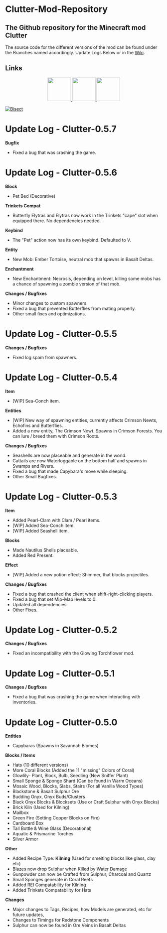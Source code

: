 # Clutter-Mod-Repository
## The Github repository for the Minecraft mod Clutter
The source code for the different versions of the mod can be found under the Branches named accordingly.
Update Logs Below or in the [Wiki](https://github.com/EmilsGithub/Clutter-Mod-Repository/wiki).

## Links  

<p align="center">
  <a href="https://discord.com/invite/XCZvfGffku"> <img src="https://raw.githubusercontent.com/EmilsGithub/Clutter-Mod-Repository/main/Images/discord.png" width="75" height="auto">   <a href="https://modrinth.com/mod/clutter"> <img src="https://raw.githubusercontent.com/EmilsGithub/Clutter-Mod-Repository/main/Images/modrinth.png" width="75" height="auto">   <a href="https://www.curseforge.com/minecraft/mc-mods/clutter"> <img src="https://raw.githubusercontent.com/EmilsGithub/Clutter-Mod-Repository/main/Images/curse.png" width="75" height="auto">
</p>

[![Bisect](https://www.bisecthosting.com/images/CF/Clutter/BH_CL_PromoCard.webp)](https://bisecthosting.com/ClutterMod)

# Update Log - Clutter-0.5.7

**Bugfix**
- Fixed a bug that was crashing the game.

# Update Log - Clutter-0.5.6

**Block**
- Pet Bed (Decorative)

**Trinkets Compat**
- Butterfly Elytras and Elytras now work in the Trinkets "cape" slot when equipped there. No dependencies needed.

**Keybind**
- The "Pet" action now has its own keybind. Defaulted to V.

**Entity**
- New Mob: Ember Tortoise, neutral mob that spawns in Basalt Deltas.

**Enchantment**
- New Enchantment: Necrosis, depending on level, killing some mobs has a chance of spawning a zombie version of that mob.

**Changes / Bugfixes**
- Minor changes to custom spawners.
- Fixed a bug that prevented Butterflies from mating properly.
- Other small fixes and optimizations.

# Update Log - Clutter-0.5.5

**Changes / Bugfixes**
- Fixed log spam from spawners.

# Update Log - Clutter-0.5.4

**Item**
- [WIP] Sea-Conch item.

**Entities**
- [WIP] New way of spawning entities, currently affects Crimson Newts, Echofins and Butterflies.
- Added a new entity, The Crimson Newt. Spawns in Crimson Forests. You can lure / breed them with Crimson Roots.

**Changes / Bugfixes**
- Seashells are now placeable and generate in the world.
- Cattails are now Waterloggable on the bottom half and spawns in Swamps and Rivers.
- Fixed a bug that made Capybara's move while sleeping.
- Other Small Bugfixes.

# Update Log - Clutter-0.5.3

**Item**
- Added Pearl-Clam with Clam / Pearl items.
- [WIP] Added Sea-Conch item.
- [WIP] Added Seashell item.

**Blocks**
- Made Nautilus Shells placeable.
- Added Red Present.

**Effect**
- [WIP] Added a new potion effect: Shimmer, that blocks projectiles.

**Changes / Bugfixes**
- Fixed a bug that crashed the client when shift-right-clicking players.
- Fixed a bug that set Mip-Map levels to 0.
- Updated all dependencies.
- Other Fixes.

# Update Log - Clutter-0.5.2

**Changes / Bugfixes**
- Fixed an incompatibility with the Glowing Torchflower mod.

# Update Log - Clutter-0.5.1

**Changes / Bugfixes**
- Fixed a bug that was crashing the game when interacting with inventories.

# Update Log - Clutter-0.5.0

**Entities**
 - Capybaras (Spawns in Savannah Biomes)

**Blocks / Items**
 - Hats (10 different versions)
 - More Coral Blocks (Added the 11 "missing" Colors of Coral)
 - Glowlily- Plant, Block, Bulb, Seedling (New Sniffer Plant)
 - Small Sponge & Sponge Shard (Can be found in Warm Oceans)
 - Mosaic Wood, Blocks, Slabs, Stairs (For all Vanilla Wood Types)
 - Blackstone & Basalt Sulphur Ore
 - Budding Onyx, Onyx Buds/Clusters
 - Black Onyx Blocks & Blocksets (Use or Craft Sulphur with Onyx Blocks)
 - Brick Kiln (Used for Kilning)
 - Mailbox
 - Green Fire (Setting Copper Blocks on Fire)
 - Cardboard Box
 - Tall Bottle & Wine Glass (Decorational) 
 - Aquatic & Prismarine Torches
 - Silver Armor
 
**Other**
 - Added Recipe Type: **Kilning** (Used for smelting blocks like glass, clay etc)
 - Blazes now drop Sulphur when Killed by Water Damage
 - Gunpowder can now be Crafted from Sulphur, Charcoal and Quartz
 - Small Sponges generate in Coral Reefs
 - Added REI Compatability for Kilning
 - Added Trinkets Compatability for Hats

**Changes**
- Major changes to Tags, Recipes, how Models are generated, etc for future updates,
- Changes to Timings for Redstone Components
- Sulphur can now be found in Ore Veins in Basalt Deltas
